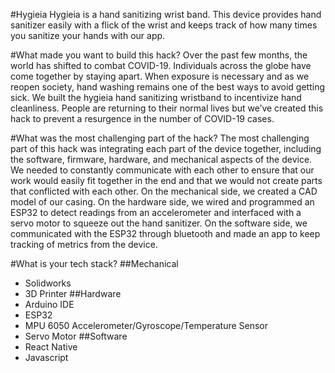#Hygieia
Hygieia is a hand sanitizing wrist band. This device provides hand sanitizer easily with a flick of the wrist and keeps track of how many times you sanitize your hands with our app.

#What made you want to build this hack?
Over the past few months, the world has shifted to combat COVID-19. Individuals across the globe have come together by staying apart. 
When exposure is necessary and as we reopen society, hand washing remains one of the best ways to avoid getting sick. We built the hygieia hand sanitizing wristband to
incentivize hand cleanliness. People are returning to their normal lives but we’ve created this hack to prevent a resurgence in the number of COVID-19 cases.

#What was the most challenging part of the hack?
The most challenging part of this hack was integrating each part of the device together, including the software, firmware, hardware, and mechanical aspects of the device. 
We needed to constantly communicate with each other to ensure that our work would easily fit together in the end and that we would not create parts that conflicted with 
each other. On the mechanical side, we created a CAD model of our casing. On the hardware side, we wired and programmed an ESP32 to detect readings from an accelerometer
and interfaced with a servo motor to squeeze out the hand sanitizer. On the software side, we communicated with the ESP32 through bluetooth and made an app to keep tracking
of metrics from the device.

#What is your tech stack? 
##Mechanical
* Solidworks
* 3D Printer
##Hardware
* Arduino IDE
* ESP32
* MPU 6050 Accelerometer/Gyroscope/Temperature Sensor
* Servo Motor
##Software
* React Native
* Javascript
